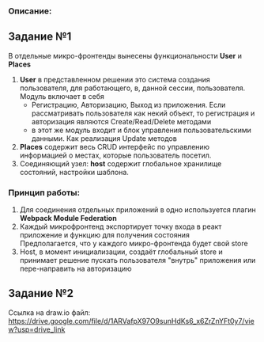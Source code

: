 ### Описание:

## Задание №1
В отдельные микро-фронтенды вынесены функциональности **User** и **Places**

1. **User** в представленном решении это система создания пользователя, для работающего,
   в, данной сессии, пользователя. Модуль включает в себя
    - Регистрацию, Авторизацию, Выход из приложения. Если рассматривать пользователя как некий объект, то регистрация и авторизация являются
      Create/Read/Delete методами
    - в этот же модуль входит и блок управления пользовательскими данными. Как реализация Update методов
2. **Places** содержит весь CRUD интерфейс по управлению информацией о местах, которые пользователь посетил.
3. Соединяющий узел: **host** содержит глобальное хранилище состояний, настройки шаблона.

### Принцип работы:
1. Для соединения отдельных приложений в одно используется плагин **Webpack Module Federation** <br />
2. Каждый микрофронтенд экспортирует точку входа в реакт приложение и функцию для получения состояния <br />
Предполагается, что у каждого микро-фронтенда будет свой store
3. Host, в момент инициализации, создаёт глобальный store и принимает решение пускать пользователя "внутрь" приложения или пере-направить на авторизацию

## Задание №2
Ссылка на draw.io файл:
https://drive.google.com/file/d/1ARVafpX97O9sunHdKs6_x6ZrZnYFt0y7/view?usp=drive_link